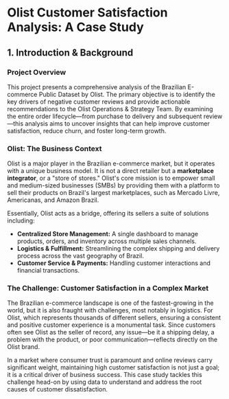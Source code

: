 # Olist Customer Satisfaction Analysis: A Case Study

## 1. Introduction & Background

### Project Overview
This project presents a comprehensive analysis of the Brazilian E-commerce Public Dataset by Olist. The primary objective is to identify the key drivers of negative customer reviews and provide actionable recommendations to the Olist Operations & Strategy Team. By examining the entire order lifecycle—from purchase to delivery and subsequent review—this analysis aims to uncover insights that can help improve customer satisfaction, reduce churn, and foster long-term growth.

### Olist: The Business Context
Olist is a major player in the Brazilian e-commerce market, but it operates with a unique business model. It is not a direct retailer but a **marketplace integrator**, or a "store of stores." Olist's core mission is to empower small and medium-sized businesses (SMBs) by providing them with a platform to sell their products on Brazil's largest marketplaces, such as Mercado Livre, Americanas, and Amazon Brazil.

Essentially, Olist acts as a bridge, offering its sellers a suite of solutions including:
* **Centralized Store Management:** A single dashboard to manage products, orders, and inventory across multiple sales channels.
* **Logistics & Fulfillment:** Streamlining the complex shipping and delivery process across the vast geography of Brazil.
* **Customer Service & Payments:** Handling customer interactions and financial transactions.

### The Challenge: Customer Satisfaction in a Complex Market
The Brazilian e-commerce landscape is one of the fastest-growing in the world, but it is also fraught with challenges, most notably in logistics. For Olist, which represents thousands of different sellers, ensuring a consistent and positive customer experience is a monumental task. Since customers often see Olist as the seller of record, any issue—be it a shipping delay, a problem with the product, or poor communication—reflects directly on the Olist brand.

In a market where consumer trust is paramount and online reviews carry significant weight, maintaining high customer satisfaction is not just a goal; it is a critical driver of business success. This case study tackles this challenge head-on by using data to understand and address the root causes of customer dissatisfaction.
